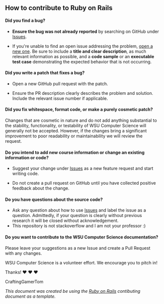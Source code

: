 ## How to contribute to Ruby on Rails

#### **Did you find a bug?**

* **Ensure the bug was not already reported** by searching on GitHub under [Issues](https://github.com/CraftingGamerTom/wsu-computer-science/issues).

* If you're unable to find an open issue addressing the problem, [open a new one](https://github.com/CraftingGamerTom/wsu-computer-science/issues/new). Be sure to include a **title and clear description**, as much relevant information as possible, and a **code sample** or an **executable test case** demonstrating the expected behavior that is not occurring.

#### **Did you write a patch that fixes a bug?**

* Open a new GitHub pull request with the patch.

* Ensure the PR description clearly describes the problem and solution. Include the relevant issue number if applicable.

#### **Did you fix whitespace, format code, or make a purely cosmetic patch?**

Changes that are cosmetic in nature and do not add anything substantial to the stability, functionality, or testability of WSU Computer Science will generally not be accepted. However, if the changes bring a significant improvement to poor readability or maintainability we will review the request.

#### **Do you intend to add new course information or change an existing information or code?**

* Suggest your change under [Issues](https://github.com/CraftingGamerTom/wsu-computer-science/issues) as a new feature request and start writing code.

* Do not create a pull request on GitHub until you have collected positive feedback about the change.

#### **Do you have questions about the source code?**

* Ask any question about how to use [Issues](https://github.com/CraftingGamerTom/wsu-computer-science/issues) and label the issue as a question. Admittedly, if your question is clearly without previous research it will be closed without acknowledgement. 
* This repository is not stackoverflow and I am not your professor :)

#### **Do you want to contribute to the WSU Computer Science documentation?**

Please leave your suggestions as a new Issue and create a Pull Request with any changes.

WSU Computer Science is a volunteer effort. We encourage you to pitch in!

Thanks! :heart: :heart: :heart:

CraftingGamerTom

_This document was created be using the [Ruby on Rails](https://github.com/rails/rails) contibuting document as a template._